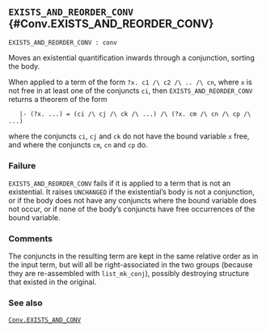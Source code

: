 ## `EXISTS_AND_REORDER_CONV` {#Conv.EXISTS_AND_REORDER_CONV}


```
EXISTS_AND_REORDER_CONV : conv
```



Moves an existential quantification inwards through a conjunction,
sorting the body.


When applied to a term of the form `?x. c1 /\ c2 /\ .. /\ cn`, where
`x` is not free in at least one of the conjuncts `ci`, then
`EXISTS_AND_REORDER_CONV` returns a theorem of the form
    
       |- (?x. ...) = (ci /\ cj /\ ck /\ ...) /\ (?x. cm /\ cn /\ cp /\ ...)
    
where the conjuncts `ci`, `cj` and `ck` do not have the bound variable
`x` free, and where the conjuncts `cm`, `cn` and `cp` do.

### Failure

`EXISTS_AND_REORDER_CONV` fails if it is applied to a term that is not
an existential.  It raises `UNCHANGED` if the existential’s body is
not a conjunction, or if the body does not have any conjuncts where
the bound variable does not occur, or if none of the body’s conjuncts
have free occurrences of the bound variable.

### Comments

The conjuncts in the resulting term are kept in the same relative
order as in the input term, but will all be right-associated in the
two groups (because they are re-assembled with `list_mk_conj`),
possibly destroying structure that existed in the original.

### See also

[`Conv.EXISTS_AND_CONV`](#Conv.EXISTS_AND_CONV)

